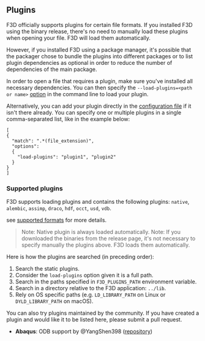 ## Plugins

F3D officially supports plugins for certain file formats. If you installed F3D using the binary
release, there's no need to manually load these plugins when opening your file.
F3D will load them automatically.

However, if you installed F3D using a package manager,
it's possible that the packager chose to bundle the plugins into different packages or
to list plugin dependencies as optional in order to reduce the number of dependencies of the main package.

In order to open a file that requires a plugin, make sure you've installed all necessary
dependencies. You can then specify the `--load-plugins=<path or name>` [option](OPTIONS.md)
in the command line to load your plugin.

Alternatively, you can add your plugin directly in the
[configuration file](CONFIGURATION_FILE.md) if it isn't there already. You can specify one or
multiple plugins in a single comma-separated list, like in the example below:

```
[
{
  "match": ".*(file_extension)",
  "options":
  {
    "load-plugins": "plugin1", "plugin2"
  }
}
]
```

### Supported plugins

F3D supports loading plugins and contains the following plugins:
`native`, `alembic`, `assimp`, `draco`, `hdf`, `occt`, `usd`, `vdb`.

see [supported formats](SUPPORTED_FORMATS.md) for more details.

> Note: Native plugin is always loaded automatically.
> Note: If you downloaded the binaries from the release page, it's not necessary to specify manually the plugins above. F3D loads them automatically.

Here is how the plugins are searched (in preceding order):

1. Search the static plugins.
2. Consider the `load-plugins` option given it is a full path.
3. Search in the paths specified in `F3D_PLUGINS_PATH` environment variable.
4. Search in a directory relative to the F3D application: `../lib`.
5. Rely on OS specific paths (e.g. `LD_LIBRARY_PATH` on Linux or `DYLD_LIBRARY_PATH` on macOS).

You can also try plugins maintained by the community. If you have created a plugin and would like it to be listed here, please submit a pull request.

- **Abaqus**: ODB support by @YangShen398 ([repository](https://github.com/YangShen398/F3D-ODB-Reader-Plugin))
